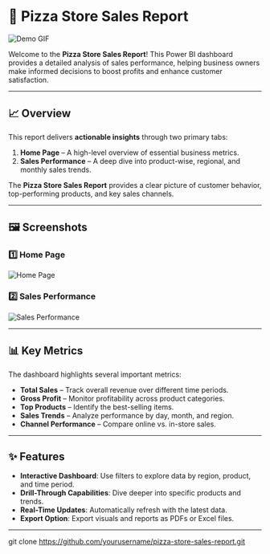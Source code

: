 # 🍕 Pizza Store Sales Report  

![Demo GIF](./assets/demo.gif)  

Welcome to the **Pizza Store Sales Report**! This Power BI dashboard provides a detailed analysis of sales performance, helping business owners make informed decisions to boost profits and enhance customer satisfaction.  

---

## 📈 Overview  
This report delivers **actionable insights** through two primary tabs:  

1. **Home Page** – A high-level overview of essential business metrics.  
2. **Sales Performance** – A deep dive into product-wise, regional, and monthly sales trends.  

The **Pizza Store Sales Report** provides a clear picture of customer behavior, top-performing products, and key sales channels.  

---

## 🖼️ Screenshots  

### **1️⃣ Home Page**  
![Home Page](https://github.com/MostafaOsama0/PowerBi/blob/main/Images/Pizza%20Store%20Project.png)  

### **2️⃣ Sales Performance**  
![Sales Performance](https://github.com/MostafaOsama0/PowerBi/blob/main/Images/Screenshot%202024-10-15%20154238.png)  

---

## 📊 Key Metrics  

The dashboard highlights several important metrics:  
- **Total Sales** – Track overall revenue over different time periods.  
- **Gross Profit** – Monitor profitability across product categories.  
- **Top Products** – Identify the best-selling items.  
- **Sales Trends** – Analyze performance by day, month, and region.  
- **Channel Performance** – Compare online vs. in-store sales.  

---

## ✨ Features  

- **Interactive Dashboard**: Use filters to explore data by region, product, and time period.  
- **Drill-Through Capabilities**: Dive deeper into specific products and trends.  
- **Real-Time Updates**: Automatically refresh with the latest data.  
- **Export Option**: Export visuals and reports as PDFs or Excel files.  

---
   git clone https://github.com/yourusername/pizza-store-sales-report.git
